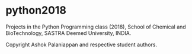 # python2018
Projects in the Python Programming class (2018), School of Chemical and BioTechnology, SASTRA Deemed University, INDIA.

Copyright Ashok Palaniappan and respective student authors.
